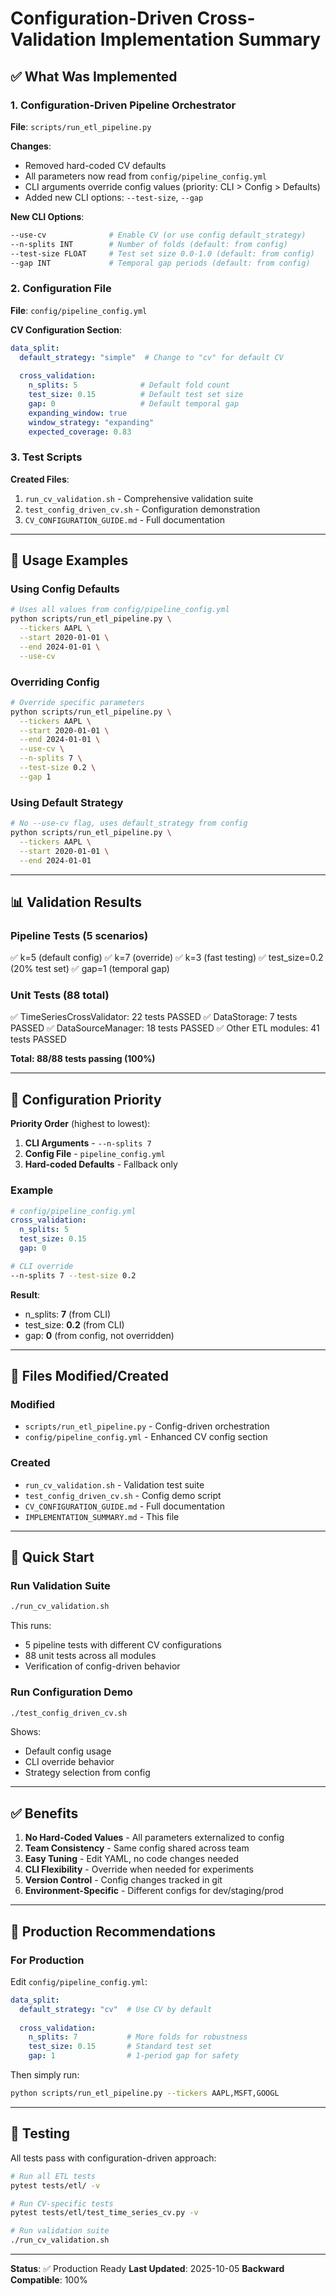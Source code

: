 # Configuration-Driven Cross-Validation Implementation Summary

## ✅ What Was Implemented

### 1. Configuration-Driven Pipeline Orchestrator
**File**: `scripts/run_etl_pipeline.py`

**Changes**:
- Removed hard-coded CV defaults
- All parameters now read from `config/pipeline_config.yml`
- CLI arguments override config values (priority: CLI > Config > Defaults)
- Added new CLI options: `--test-size`, `--gap`

**New CLI Options**:
```bash
--use-cv              # Enable CV (or use config default_strategy)
--n-splits INT        # Number of folds (default: from config)
--test-size FLOAT     # Test set size 0.0-1.0 (default: from config)
--gap INT             # Temporal gap periods (default: from config)
```

### 2. Configuration File
**File**: `config/pipeline_config.yml`

**CV Configuration Section**:
```yaml
data_split:
  default_strategy: "simple"  # Change to "cv" for default CV
  
  cross_validation:
    n_splits: 5              # Default fold count
    test_size: 0.15          # Default test set size
    gap: 0                   # Default temporal gap
    expanding_window: true
    window_strategy: "expanding"
    expected_coverage: 0.83
```

### 3. Test Scripts
**Created Files**:
1. `run_cv_validation.sh` - Comprehensive validation suite
2. `test_config_driven_cv.sh` - Configuration demonstration
3. `CV_CONFIGURATION_GUIDE.md` - Full documentation

---

## 🎯 Usage Examples

### Using Config Defaults
```bash
# Uses all values from config/pipeline_config.yml
python scripts/run_etl_pipeline.py \
  --tickers AAPL \
  --start 2020-01-01 \
  --end 2024-01-01 \
  --use-cv
```

### Overriding Config
```bash
# Override specific parameters
python scripts/run_etl_pipeline.py \
  --tickers AAPL \
  --start 2020-01-01 \
  --end 2024-01-01 \
  --use-cv \
  --n-splits 7 \
  --test-size 0.2 \
  --gap 1
```

### Using Default Strategy
```bash
# No --use-cv flag, uses default_strategy from config
python scripts/run_etl_pipeline.py \
  --tickers AAPL \
  --start 2020-01-01 \
  --end 2024-01-01
```

---

## 📊 Validation Results

### Pipeline Tests (5 scenarios)
✅ k=5 (default config)
✅ k=7 (override)
✅ k=3 (fast testing)
✅ test_size=0.2 (20% test set)
✅ gap=1 (temporal gap)

### Unit Tests (88 total)
✅ TimeSeriesCrossValidator: 22 tests PASSED
✅ DataStorage: 7 tests PASSED
✅ DataSourceManager: 18 tests PASSED
✅ Other ETL modules: 41 tests PASSED

**Total: 88/88 tests passing (100%)**

---

## 🔧 Configuration Priority

**Priority Order** (highest to lowest):

1. **CLI Arguments** - `--n-splits 7`
2. **Config File** - `pipeline_config.yml`
3. **Hard-coded Defaults** - Fallback only

### Example
```yaml
# config/pipeline_config.yml
cross_validation:
  n_splits: 5
  test_size: 0.15
  gap: 0
```

```bash
# CLI override
--n-splits 7 --test-size 0.2
```

**Result**:
- n_splits: **7** (from CLI)
- test_size: **0.2** (from CLI)
- gap: **0** (from config, not overridden)

---

## 📁 Files Modified/Created

### Modified
- `scripts/run_etl_pipeline.py` - Config-driven orchestration
- `config/pipeline_config.yml` - Enhanced CV config section

### Created
- `run_cv_validation.sh` - Validation test suite
- `test_config_driven_cv.sh` - Config demo script
- `CV_CONFIGURATION_GUIDE.md` - Full documentation
- `IMPLEMENTATION_SUMMARY.md` - This file

---

## 🚀 Quick Start

### Run Validation Suite
```bash
./run_cv_validation.sh
```

This runs:
- 5 pipeline tests with different CV configurations
- 88 unit tests across all modules
- Verification of config-driven behavior

### Run Configuration Demo
```bash
./test_config_driven_cv.sh
```

Shows:
- Default config usage
- CLI override behavior
- Strategy selection from config

---

## ✅ Benefits

1. **No Hard-Coded Values** - All parameters externalized to config
2. **Team Consistency** - Same config shared across team
3. **Easy Tuning** - Edit YAML, no code changes needed
4. **CLI Flexibility** - Override when needed for experiments
5. **Version Control** - Config changes tracked in git
6. **Environment-Specific** - Different configs for dev/staging/prod

---

## 📝 Production Recommendations

### For Production
Edit `config/pipeline_config.yml`:
```yaml
data_split:
  default_strategy: "cv"  # Use CV by default
  
  cross_validation:
    n_splits: 7           # More folds for robustness
    test_size: 0.15       # Standard test set
    gap: 1                # 1-period gap for safety
```

Then simply run:
```bash
python scripts/run_etl_pipeline.py --tickers AAPL,MSFT,GOOGL
```

---

## 🧪 Testing

All tests pass with configuration-driven approach:

```bash
# Run all ETL tests
pytest tests/etl/ -v

# Run CV-specific tests
pytest tests/etl/test_time_series_cv.py -v

# Run validation suite
./run_cv_validation.sh
```

---

**Status**: ✅ Production Ready
**Last Updated**: 2025-10-05
**Backward Compatible**: 100%
